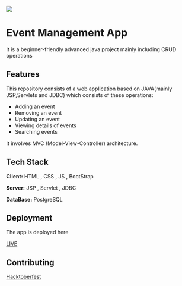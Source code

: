 ![](https://hacktoberfest.digitalocean.com/_nuxt/img/logo-hacktoberfest-full.f42e3b1.svg)



# Event Management App

It is a beginner-friendly advanced java project mainly including CRUD operations

## Features

This repository consists of a web application based on JAVA(mainly JSP,Servlets and JDBC) which consists of these operations:

- Adding an event
- Removing an event
- Updating an event
- Viewing details of events
- Searching events

It involves MVC (Model-View-Controller) architecture.

## Tech Stack

**Client:** HTML , CSS , JS , BootStrap

**Server:** JSP , Servlet , JDBC

**DataBase:** PostgreSQL

## Deployment

The app is deployed here

[LIVE](https://eventish-manage-events.herokuapp.com/EventController)

## Contributing

[Hacktoberfest](https://hacktoberfest.digitalocean.com/)





